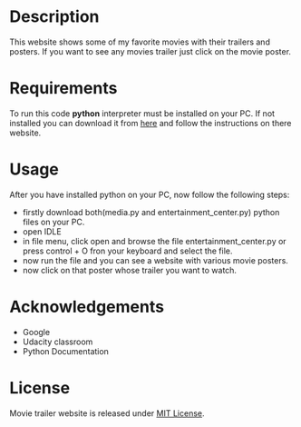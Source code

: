 # Description

This website shows some of my favorite movies with their trailers and posters. If you want to see any movies trailer just click on the movie poster.

# Requirements

To run this code **python** interpreter must be installed on your PC.
If not installed you can download it from [here](https://www.python.org/downloads/) and follow the instructions on there website.

# Usage

After you have installed python on your PC, now follow the following steps:
- firstly download both(media.py and entertainment_center.py) python files on your PC.
- open IDLE
- in file menu, click open and browse the file entertainment_center.py or press control + O fron your keyboard and select the file.
- now run the file and you can see a website with various movie posters.
- now click on that poster whose trailer you want to watch.

# Acknowledgements

- Google
- Udacity classroom
- Python Documentation

# License

Movie trailer website is released under [MIT License](https://choosealicense.com/licenses/mit/).
